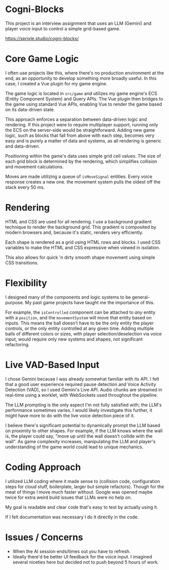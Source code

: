 # Cogni-Blocks

This project is an interview assignment that uses an LLM (Gemini) and player voice input to control a simple grid-based game.

https://sprixle.studio/cogni-blocks/

# Core Game Logic

I often use projects like this, where there's no production environment at the end, as an opportunity to develop something more broadly useful. In this case, I created a Vue plugin for my game engine.

The game logic is located in `src/game` and utilizes my game engine's ECS (Entity Component System) and Query APIs. The Vue plugin then bridges to the game using standard Vue APIs, enabling Vue to render the game based on its data-driven state.

This approach enforces a separation between data-driven logic and rendering. If this project were to require multiplayer support, running only the ECS on the server-side would be straightforward. Adding new game logic, such as blocks that fall from above with each step, becomes very easy and is purely a matter of data and systems, as all rendering is generic and data-driven.

Positioning within the game's data uses simple grid cell values. The size of each grid block is determined by the rendering, which simplifies collision and movement calculations.

Moves are made utilizing a queue of `isMoveSignal` entities. Every voice response creates a new one. the movement system pulls the oldest off the stack every 50 ms.

# Rendering

HTML and CSS are used for all rendering. I use a background gradient technique to render the background grid. This gradient is composited by modern browsers and, because it's static, renders very efficiently.

Each shape is rendered as a grid using HTML rows and blocks. I used CSS variables to make the HTML and CSS expressive when viewed in isolation.

This also allows for quick 'n dirty smooth shape movement using simple CSS transitions.

# Flexibility

I designed many of the components and logic systems to be general-purpose. My past game projects have taught me the importance of this.

For example, the `isControlled` component can be attached to *any* entity with a `position`, and the `movementSystem` will move that entity based on inputs. This means the ball doesn't have to be the only entity the player controls, or the only entity controlled at any given time. Adding multiple balls of different colors or sizes, with player selection/deselection via voice input, would require only new systems and shapes, not significant refactoring.

# Live VAD-Based Input

I chose Gemini because I was already somewhat familiar with its API. I felt that a good user experience required pause detection and Voice Activity Detection (VAD), so I used Gemini's Live API. Audio chunks are streamed in real-time using a worklet, with WebSockets used throughout the pipeline.

The LLM prompting is the only aspect I'm not fully satisfied with; the LLM's performance sometimes varies. I would likely investigate this further, it might have more to do with the live voice detection piece of it.

I believe there's significant potential to dynamically prompt the LLM based on proximity to other shapes. For example, if the LLM knows where the wall is, the player could say, "move up until the wall doesn't collide with the wall". As game complexity increases, manipulating the LLM and player's understanding of the game world could lead to unique mechanics.


# Coding Approach

I utilized LLM coding where it made sense to (collision code, configuration steps for cloud stuff, boilerplate, larger but simple refactors). Though for the meat of things I move much faster without. Google was opened maybe twice for extra weird build issues that LLMs were no help on.

My goal is readable and clear code that's easy to test by actually using it.

If I felt documentation was necessary I do it directly in the code.

# Issues / Concerns

* When the AI session ends/times out you have to refresh.
* Ideally there'd be better UI feedback for the voice input. I imagined several niceties here but decided not to push beyond 5 hours of work.